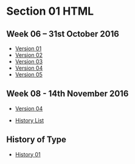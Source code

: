 Section 01 HTML
===============

Week 06 – 31st October 2016
---------------------------

- [Version 01](http://caoimhewa.github.io/john-baskerville/baskerville1.html)
- [Version 02](http://caoimhewa.github.io/john-baskerville/baskerville2.html)
- [Version 03](http://caoimhewa.github.io/john-baskerville/baskerville3.html)
- [Version 04](http://caoimhewa.github.io/john-baskerville/baskerville4.html)
- [Version 05](http://caoimhewa.github.io/john-baskerville/baskerville5.html)


Week 08 - 14th November 2016
----------------------------

- [Version 04](http://caoimhewa.github.io/john-baskerville/baskerville4.html)

- [History List](http://caoimhewa.github.io/john-baskerville/list.html)

History of Type
--------------

- [History 01](http://caoimhewa.github.io/john-baskerville/history1.html)

